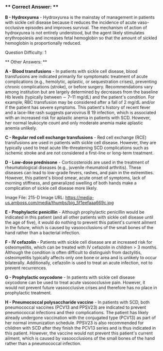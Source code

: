 ### ** Correct Answer: **

**B - Hydroxyurea** - Hydroxyurea is the mainstay of management in patients with sickle cell disease because it reduces the incidence of acute vaso-occlusive episodes and improves survival. The mechanism of action of hydroxyurea is not entirely understood, but the agent likely stimulates erythropoiesis and increases fetal hemoglobin so that the amount of sickled hemoglobin is proportionally reduced.

Question Difficulty: 1

** Other Answers: **

**A - Blood transfusions** - In patients with sickle cell disease, blood transfusions are indicated primarily for symptomatic treatment of acute complications (e.g., hemolytic, aplastic, or sequestration crises), preventing chronic complications (stroke), or before surgery. Recommendations vary among institution but are largely determined by decreases from the baseline Hb levels (typically between ∼ 7–11 mg/dL) and the patient's condition. For example, RBC transfusion may be considered after a fall of 2 mg/dL and/or if the patient has severe symptoms. This patient's history of recent fever and a lace-like rash suggests parvovirus B 19 infection, which is associated with an increased risk for aplastic anemia in patients with SCD. However, her normal leukocyte count and only moderate anemia make aplastic anemia unlikely.

**C - Regular red cell exchange transfusions** - Red cell exchange (RCE) transfusions are used in patients with sickle cell disease. However, they are typically used to treat acute life-threatening SCD complications such as ischemic stroke and are not considered a first-line or long-term treatment.

**D - Low-dose prednisone** - Corticosteroids are used in the treatment of rheumatological diseases (e.g., juvenile rheumatoid arthritis). These diseases can lead to low-grade fevers, rashes, and pain in the extremities. However, this patient's blood smear, acute onset of symptoms, lack of morning stiffness, and generalized swelling of both hands make a complication of sickle cell disease more likely.

Image File: 215-D
Image URL: https://media-us.amboss.com/media/thumbs/big_5f1eefaaa669c.jpg

**E - Prophylactic penicillin** - Although prophylactic penicillin would be indicated in this patient (and all other patients with sickle cell disease until the age of five), it would do nothing to prevent this patient's current ailment in the future, which is caused by vasoocclusions of the small bones of the hand rather than a bacterial infection.

**F - IV cefazolin** - Patients with sickle cell disease are at increased risk for osteomyelitis, which can be treated with IV cefazolin in children > 3 months. Although the condition is often difficult to distinguish from dactylitis, osteomyelitis typically affects only one bone or area and is unlikely to occur bilaterally. Additionally, cefazolin is used to treat an acute infection, not to prevent recurrences.

**G - Prophylactic oxycodone** - In patients with sickle cell disease oxycodone can be used to treat acute vasoocclusive pain. However, it would not prevent future vasoocclusive crises and therefore has no place in prophylactic treatment.

**H - Pneumococcal polysaccharide vaccine** - In patients with SCD, both pneumococcal vaccines (PCV13 and PPSV23) are indicated to prevent pneumococcal infections and their complications. The patient has likely already undergone vaccination with the conjugated type (PCV13) as part of her normal immunization schedule. PPSV23 is also recommended for children with SCD after they finish the PCV13 series and is thus indicated in this patient. However, the vaccine would not prevent this patient's current ailment, which is caused by vasoocclusions of the small bones of the hand rather than a pneumococcal infection.

